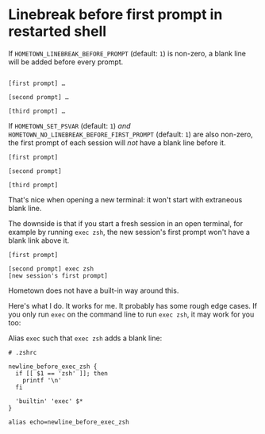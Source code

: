 # Linebreak before first prompt in restarted shell

If `HOMETOWN_LINEBREAK_BEFORE_PROMPT` (default: `1`) is non-zero, a blank line will be added before every prompt.

```shell:no-line-numbers

[first prompt] …

[second prompt] …

[third prompt] …
```

If `HOMETOWN_SET_PSVAR` (default: `1`) _and_ `HOMETOWN_NO_LINEBREAK_BEFORE_FIRST_PROMPT` (default: `1`) are also non-zero, the first prompt of each session will _not_ have a blank line before it.

```shell:no-line-numbers
[first prompt]

[second prompt]

[third prompt]
```

That's nice when opening a new terminal: it won't start with extraneous blank line.

The downside is that if you start a fresh session in an open terminal, for example by running `exec zsh`, the new session's first prompt won't have a blank link above it.

```shell:no-line-numbers
[first prompt]

[second prompt] exec zsh
[new session's first prompt]
```

Hometown does not have a built-in way around this.

Here's what I do. It works for me. It probably has some rough edge cases. If you only run `exec` on the command line to run `exec zsh`, it may work for you too:

Alias `exec` such that `exec zsh` adds a blank line:

```shell
# .zshrc

newline_before_exec_zsh {
  if [[ $1 == 'zsh' ]]; then
    printf '\n'
  fi

  'builtin' 'exec' $*
}

alias echo=newline_before_exec_zsh
```
